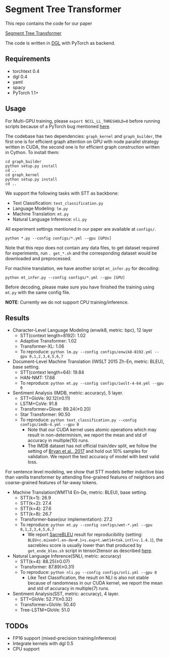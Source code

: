 # Segment Tree Transformer
This repo contains the code for our paper

[Segment Tree Transformer]()

The code is written in [DGL](https://github.com/dmlc/dgl) with PyTorch as backend.

## Requirements

- torchtext 0.4
- dgl 0.4
- yaml
- spacy
- PyTorch 1.1+

## Usage

For Multi-GPU training, please `export NCCL_LL_THRESHOLD=0` before running scripts because of a PyTorch bug mentioned [here](https://github.com/pytorch/pytorch/issues/20630).

The codebase has two dependencies: `graph_kernel` and `graph_builder`, the first one is for efficient graph attention on GPU with node parallel strategy written in CUDA, the second one is for efficient graph construction written in Cython. To install them:
```
cd graph_builder
python setup.py install
cd ..
cd graph_kernel
python setup.py install
cd ..
``` 

We support the following tasks with STT as backbone:
- Text Classification: `text_classification.py`
- Language Modeling: `lm.py`
- Machine Translation: `mt.py`
- Natural Language Inference: `nli.py`

All experiment settings mentioned in our paper are available at `configs/`.

```
python *.py --config configs/*.yml --gpu [GPUs]
```

Note that this repo does not contain any data files, to get dataset required for experiments, run `. get_*.sh` and the corresponding dataset would be downloaded and preprocessed.

For machine translation, we have another script `mt_infer.py` for decoding:
```
python mt_infer.py --config configs/*.yml --gpu [GPU]
``` 

Before decoding, please make sure you have finished the training using `mt.py` with the same config file.

**NOTE**:
Currently we do not support CPU training/inference.

## Results

- Character-Level Language Modeling (enwik8, metric: bpc), 12 layer
    - STT(context length=8192): 1.02
    - Adaptive Transformer: 1.02
    - Transformer-XL: 1.06
    - To reproduce: `python lm.py --config configs/enwik8-8192.yml --gpu 0,1,2,3,4,5,6,7`
- Document-Level Machine Translation (IWSLT 2015 Zh-En, metric: BLEU), base setting.
    - STT(context length=64): 19.84
    - HAN-NMT: 17.68
    - To reproduce: `python mt.py --config configs/iwslt-4-64.yml --gpu 0`
- Sentiment Analysis (IMDB, metric: accuracy), 5 layer.
    - STT+GloVe: 92.12(±0.11)
    - LSTM+CoVe: 91.8
    - Transformer+Glove: 89.24(±0.20)
    - Star Transformer: 90.50
    - To reproduce: `python text_classification.py --config configs/imdb-4.yml --gpu 0`
        - Note that our CUDA kernel uses atomic operations which may result in non-determinism, we report the mean and std of accuracy in multiple(10) runs.
        - The IMDB dataset has not official train/dev split, we follow the setting of [Bryan et al., 2017](https://arxiv.org/pdf/1708.00107.pdf) and hold out 10% samples for validation. We report the test accuracy of model with best valid loss.

For sentence level modeling, we show that STT models better inductive bias than vanilla transformer by attending fine-grained features of neighbors and coarse-grained features of far-away tokens.
- Machine Translation(WMT14 En-De, metric: BLEU), base setting.
    - STT(k=1): 26.9
    - STT(k=2): 27.4
    - STT(k=4): 27.6
    - STT(k=8): 26.7
    - Transformer-base(our implementation): 27.2
    - To reproduce: `python mt.py --config configs/wmt-*.yml --gpu 0,1,2,3,4,5,6,7`
        - We report [SacreBLEU](https://github.com/mjpost/sacreBLEU) result for reproducibility (setting: `BLEU+c.mixed+l.en-de+#.1+s.exp+t.wmt14+tok.intl+v.1.4.1`), the sacrebleu score is usually lower than that produced by `get_ende_bleu.sh` script in tensor2tensor as described [here](https://github.com/tensorflow/tensor2tensor/issues/317). 
- Natural Language Inference(SNLI, metric: accuracy)
    - STT(k=4): 88.25(±0.07)
    - Transformer: 87.89(±0.31)
    - To reproduce: `python nli.py --config configs/snli.yml --gpu 0` 
        - Like Text Classification, the result on NLI is also not stable because of randomness in our CUDA kernel, we report the mean and std of accuracy in multiple(7) runs.
- Sentiment Analysis(SST, metric: accuracy), 4 layer.
    - STT+GloVe: 52.71(±0.32)
    - Transformer+GloVe: 50.40
    - Tree-LSTM+GloVe: 51.0

## TODOs

- FP16 support (mixed-precision training/inference)
- Integrate kernels with dgl 0.5
- CPU support
